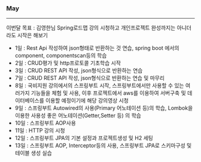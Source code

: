 ### May
---

이번달 목표 : 김영한님 Spring로드맵 강의 시청하고 개인프로젝트 완성까지는 아니더라도 시작은 해보기

- 1일 : Rest Api 작성하여 json형태로 반환하는 것 연습, spring boot 에서의 component, componentscan등의 학습
- 2일 : CRUD평가 및 http프로토콜 기초학습 시작
- 3일 : CRUD REST API 작성, json형식으로 반환하는 연습
- 7일 : CRUD REST API 작성, json형식으로 반환하는 연습 및 마무리
- 8일 : 국비지원 강의에서의 스프링부트 시작, 스프링부트에서만 사용할 수 있는 여러가지 기능들을 체험 및 사용, 이후 프로젝트에서 aws를 이용하여 서버구축 및 데이터베이스를 이용할 예정이기에 해당 강의영상 시청
- 9일 : 스프링부트 Autowired의 사용(Primary 어노테이션 등)의 학습, Lombok을 이용한 사용성 좋은 어노테이션(Getter,Setter 등) 의 학습
- 10일 : 스프링부트 AOP사용
- 11일 : HTTP 강의 시청
- 12일 : 스프링부트 JPA의 기본 설정과 프로젝트생성 및 H2 세팅
- 13일 : 스프링부트 AOP, Interceptor등의 사용, 스프링부트 JPA로 스키마구성 및 테이블 생성 실습
